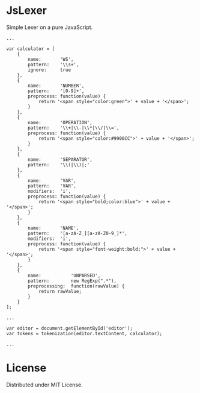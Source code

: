 JsLexer
=======
Simple Lexer on a pure JavaScript.


    ...
    
    var calculator = [ 
        {
            name:       'WS', 
            pattern:    '\\s+', 
            ignore:     true
        }, 
        {
            name:       'NUMBER', 
            pattern:    '[0-9]+', 
            preprocess: function(value) {
                return '<span style="color:green">' + value + '</span>';
            }
        }, 
        {
            name:       'OPERATION', 
            pattern:    '\\+|\\-|\\*|\\/|\\=', 
            preprocess: function(value) {
                return '<span style="color:#9900CC">' + value + '</span>';
            }
        }, 
        {
            name:       'SEPARATOR', 
            pattern:    '\\(|\\)|;'
        }, 
        {
            name:       'VAR', 
            pattern:    'VAR', 
            modifiers:  'i', 
            preprocess: function(value) {
                return '<span style="bold;color:blue">' + value + '</span>';
            }
        }, 
        {
            name:       'NAME', 
            pattern:    '[a-zA-Z_][a-zA-Z0-9_]*', 
            modifiers:  'i', 
            preprocess: function(value) {
                return '<span style="font-weight:bold;">' + value + '</span>';
            }
        }, 
        {
            name:           'UNPARSED', 
            pattern:        new RegExp(".*"),
            preprocessing:  function(rawValue) {
                return rawValue;
            }
        }
    ];
    
    ...
    
    var editor = document.getElementById('editor');
    var tokens = tokenization(editor.textContent, calculator);
    
    ...


License
=======
Distributed under MIT License.

